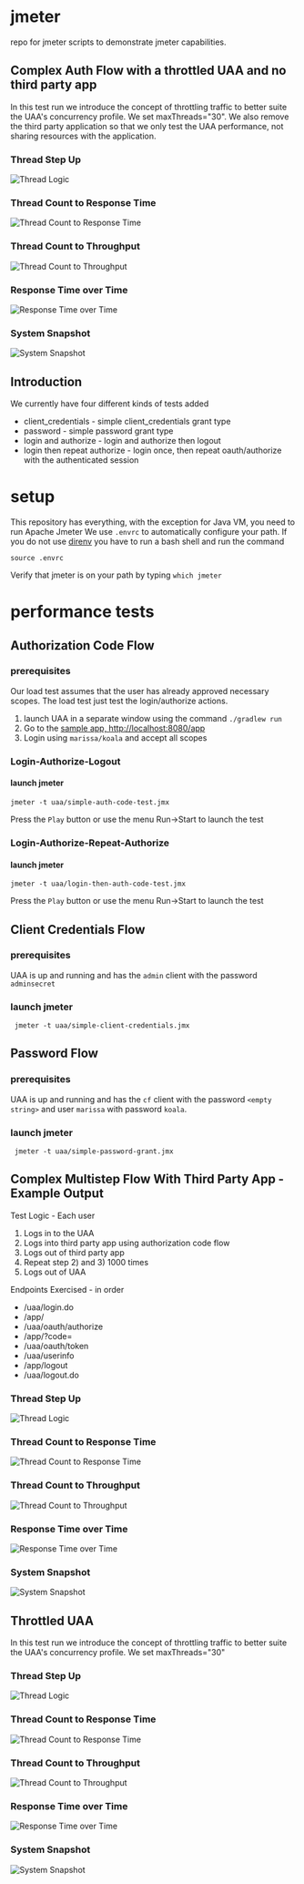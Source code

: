 # jmeter
repo for jmeter scripts to demonstrate jmeter capabilities. 

## Complex Auth Flow with a throttled UAA and no third party app

In this test run we introduce the concept of throttling traffic to better suite
the UAA's concurrency profile. We set maxThreads="30". We also remove the third party application
so that we only test the UAA performance, not sharing resources with the application.

### Thread Step Up
![Thread Logic](docs/images/thread-step-setup.png "Thread Step Up Configuration")

### Thread Count to Response Time
![Thread Count to Response Time](docs/images/single-node-auth-code/response-time-vs-thread.png "Thread count to Response Time Ratio")

### Thread Count to Throughput
![Thread Count to Throughput](docs/images/single-node-auth-code/thread-vs-throughput.png "Thread count to Throughput Ratio")

### Response Time over Time
![Response Time over Time](docs/images/single-node-auth-code/response-time-over-time.png "Response Time over Time")

### System Snapshot
![System Snapshot](docs/images/single-node-auth-code/system-nmon.png "System Snapshot")


## Introduction
We currently have four different kinds of tests added

* client_credentials - simple client_credentials grant type
* password - simple password grant type
* login and authorize - login and authorize then logout
* login then repeat authorize - login once, then repeat oauth/authorize with the authenticated session

# setup
This repository has everything, with the exception for Java VM,  you need to run Apache Jmeter
We use `.envrc` to automatically configure your path. 
If you do not use [direnv](https://github.com/direnv/direnv) you have to run a bash shell and run the command

    source .envrc
    
Verify that jmeter is on your path by typing `which jmeter`

# performance tests

## Authorization Code Flow

### prerequisites
Our load test assumes that the user has already approved necessary scopes. 
The load test just test the login/authorize actions.
1. launch UAA in a separate window using the command `./gradlew run`
1. Go to the [sample app, http://localhost:8080/app](http://localhost:8080/app)
1. Login using `marissa/koala` and accept all scopes

### Login-Authorize-Logout
#### launch jmeter

    jmeter -t uaa/simple-auth-code-test.jmx

Press the `Play` button or use the menu Run->Start to launch the test

### Login-Authorize-Repeat-Authorize
#### launch jmeter

    jmeter -t uaa/login-then-auth-code-test.jmx

Press the `Play` button or use the menu Run->Start to launch the test

## Client Credentials Flow

### prerequisites
UAA is up and running and has the `admin` client with the password `adminsecret`

### launch jmeter

     jmeter -t uaa/simple-client-credentials.jmx

## Password Flow

### prerequisites
UAA is up and running and has the `cf` client with the password `<empty string>` 
and user `marissa` with password `koala`.

### launch jmeter

     jmeter -t uaa/simple-password-grant.jmx

## Complex Multistep Flow With Third Party App - Example Output

Test Logic - Each user
1. Logs in to the UAA
1. Logs into third party app using authorization code flow
1. Logs out of third party app
1. Repeat step 2) and 3) 1000 times
1. Logs out of UAA 

Endpoints Exercised - in order
* /uaa/login.do
* /app/
* /uaa/oauth/authorize
* /app/?code=<auth code>
* /uaa/oauth/token
* /uaa/userinfo
* /app/logout
* /uaa/logout.do

### Thread Step Up
![Thread Logic](docs/images/thread-step-setup.png "Thread Step Up Configuration")

### Thread Count to Response Time
![Thread Count to Response Time](docs/images/response-time-vs-thread.png "Thread count to Response Time Ratio")

### Thread Count to Throughput
![Thread Count to Throughput](docs/images/thread-vs-throughput.png "Thread count to Throughput Ratio")

### Response Time over Time
![Response Time over Time](docs/images/response-time-over-time.png "Response Time over Time")

### System Snapshot
![System Snapshot](docs/images/system-nmon.png "System Snapshot")

## Throttled UAA

In this test run we introduce the concept of throttling traffic to better suite
the UAA's concurrency profile. We set maxThreads="30"

### Thread Step Up
![Thread Logic](docs/images/thread-step-setup.png "Thread Step Up Configuration")

### Thread Count to Response Time
![Thread Count to Response Time](docs/images/throttled-to-30/response-time-vs-thread.png "Thread count to Response Time Ratio")

### Thread Count to Throughput
![Thread Count to Throughput](docs/images/throttled-to-30/thread-vs-throughput.png "Thread count to Throughput Ratio")

### Response Time over Time
![Response Time over Time](docs/images/throttled-to-30/response-time-over-time.png "Response Time over Time")

### System Snapshot
![System Snapshot](docs/images/throttled-to-30/system-nmon.png "System Snapshot")
